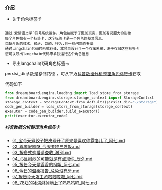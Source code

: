 
### 介绍

- 关于角色标签卡
```text

通过`爱情语义学`符号系统运作，角色被赋予了更加真实，更加有说服力的形象
每个角色都有一个标签卡，这个标签卡是一个角色的基本信息，
包括角色的性格、经历、目的、行为,对一些问题的看法
通过langchain代码的形式存储，本项目设计了一个存储系统，用于存储这些标签卡
您可以导出langchain代码来单独运行这个角色信息
```

- 导出langchain代码角色标签卡

persist_dir参数是存储路径 ，可从下方[抖音数据分析整理角色标签卡](#抖音数据分析整理角色标签卡)获取

代码如下
```python
from dreamsboard.engine.loading import load_store_from_storage
from dreamsboard.engine.storage.storage_context import StorageContext
storage_context = StorageContext.from_defaults(persist_dir="./storage")
code_gen_builder = load_store_from_storage(storage_context)
executor = code_gen_builder.build_executor()
print(executor.executor_code)
```

##### 抖音数据分析整理角色标签卡

- [01_宝今天煮饺子把皮煮开了原来是喜欢你露馅儿了_阿七.md](coplay_analysis/01_%E5%AE%9D%E4%BB%8A%E5%A4%A9%E7%85%AE%E9%A5%BA%E5%AD%90%E6%8A%8A%E7%9A%AE%E7%85%AE%E5%BC%80%E4%BA%86%E5%8E%9F%E6%9D%A5%E6%98%AF%E5%96%9C%E6%AC%A2%E4%BD%A0%E9%9C%B2%E9%A6%85%E5%84%BF%E4%BA%86_%E9%98%BF%E4%B8%83.md)
- [02_尊嘟假嘟呀_今天要吃三碗饭.md](coplay_analysis/02_%E5%B0%8A%E5%98%9F%E5%81%87%E5%98%9F%E5%91%80_%E4%BB%8A%E5%A4%A9%E8%A6%81%E5%90%83%E4%B8%89%E7%A2%97%E9%A5%AD.md)
- [03_报备式恋爱请查收_澈洌.md](coplay_analysis/03_%E6%8A%A5%E5%A4%87%E5%BC%8F%E6%81%8B%E7%88%B1%E8%AF%B7%E6%9F%A5%E6%94%B6_%E6%BE%88%E6%B4%8C.md)
- [04_心里闷闷的可能就是有点想你_辰夕.md](coplay_analysis/04_%E5%BF%83%E9%87%8C%E9%97%B7%E9%97%B7%E7%9A%84%E5%8F%AF%E8%83%BD%E5%B0%B1%E6%98%AF%E6%9C%89%E7%82%B9%E6%83%B3%E4%BD%A0_%E8%BE%B0%E5%A4%95.md)
- [05_报告今天是香香的姐姐_阿七.md](coplay_analysis/05_%E6%8A%A5%E5%91%8A%E4%BB%8A%E5%A4%A9%E6%98%AF%E9%A6%99%E9%A6%99%E7%9A%84%E5%A7%90%E5%A7%90_%E9%98%BF%E4%B8%83.md)
- [06_今日的温柔报告_兔兔没有牙.md](coplay_analysis/06_%E4%BB%8A%E6%97%A5%E7%9A%84%E6%B8%A9%E6%9F%94%E6%8A%A5%E5%91%8A_%E5%85%94%E5%85%94%E6%B2%A1%E6%9C%89%E7%89%99.md)
- [07_报告今天发工资啦啦啦啦_阿七.md](coplay_analysis/07_%E6%8A%A5%E5%91%8A%E4%BB%8A%E5%A4%A9%E5%8F%91%E5%B7%A5%E8%B5%84%E5%95%A6%E5%95%A6%E5%95%A6%E5%95%A6_%E9%98%BF%E4%B8%83.md)
- [08_78块的冰淇淋掉地上了呜呜呜呜_阿七.md](coplay_analysis/08_78%E5%9D%97%E7%9A%84%E5%86%B0%E6%B7%87%E6%B7%8B%E6%8E%89%E5%9C%B0%E4%B8%8A%E4%BA%86%E5%91%9C%E5%91%9C%E5%91%9C%E5%91%9C_%E9%98%BF%E4%B8%83.md)
